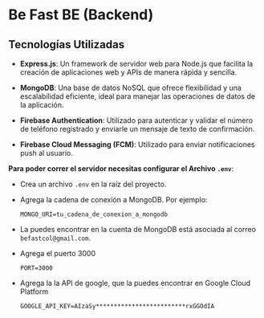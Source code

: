 # Be Fast BE (Backend)

## Tecnologías Utilizadas

- **Express.js**: Un framework de servidor web para Node.js que facilita la creación de aplicaciones web y APIs de manera rápida y sencilla.

- **MongoDB**: Una base de datos NoSQL que ofrece flexibilidad y una escalabilidad eficiente, ideal para manejar las operaciones de datos de la aplicación.

- **Firebase Authentication**: Utilizado para autenticar y validar el número de teléfono registrado y enviarle un mensaje de texto de confirmación.

- **Firebase Cloud Messaging (FCM)**: Utilizado para enviar notificaciones push al usuario.

**Para poder correr el servidor necesitas configurar el Archivo `.env`**:

- Crea un archivo `.env` en la raíz del proyecto.
- Agrega la cadena de conexión a MongoDB. Por ejemplo:
  ```
  MONGO_URI=tu_cadena_de_conexion_a_mongodb
  ```
- La puedes encontrar en la cuenta de MongoDB está asociada al correo `befastcol@gmail.com`.

- Agrega el puerto 3000

  ```
  PORT=3000
  ```

- Agrega la la API de google, que la puedes encontrar en Google Cloud Platform

  ```
  GOOGLE_API_KEY=AIzaSy*************************rxGGOdIA
  ```
